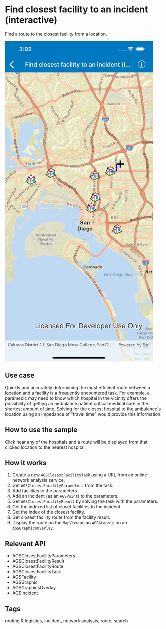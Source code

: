 # Find closest facility to an incident (interactive)

Find a route to the closest facility from a location.

![Find closest facility to an incident interactive](find-closest-facility-to-an-incident-interactive.png)

## Use case

Quickly and accurately determining the most efficient route between a location and a facility is a frequently encountered task. For example, a paramedic may need to know which hospital in the vicinity offers the possibility of getting an ambulance patient critical medical care in the shortest amount of time. Solving for the closest hospital to the ambulance's location using an impedance of "travel time" would provide this information.

## How to use the sample

Click near any of the hospitals and a route will be displayed from that clicked location to the nearest hospital.

## How it works

1.  Create a new `AGSClosestFacilityTask` using a URL from an online network analysis service.
1.  Get `AGSClosestFacilityParameters` from the task.
1.  Add facilities to the parameters.
1.  Add an incident (as an `AGSPoint`) to the parameters.
1.  Get `AGSClosestFacilityResult` by solving the task with the parameters.
1.  Get the indexed list of closet facilities to the incident.
1.  Get the index of the closest facility.
1.  Get closest facility route from the facility result.
1.  Display the route on the `MapView` as an `AGSGraphic` on an `AGSGraphicsOverlay`.

## Relevant API

*   AGSClosestFacilityParameters
*   AGSClosestFacilityResult
*   AGSClosestFacilityRoute
*   AGSClosestFacilityTask
*   AGSFacility
*   AGSGraphic
*   AGSGraphicsOverlay
*   AGSIncident

## Tags
routing & logistics, incident, network analysis, route, search
